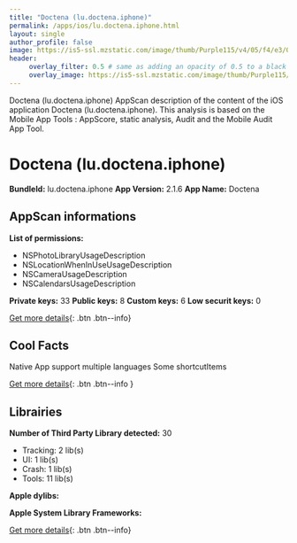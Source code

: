 ```yaml
---
title: "Doctena (lu.doctena.iphone)"
permalink: /apps/ios/lu.doctena.iphone.html
layout: single
author_profile: false
image: https://is5-ssl.mzstatic.com/image/thumb/Purple115/v4/05/f4/e3/05f4e35d-f84b-81f3-b040-48795ea34bb8/AppIconLu-0-0-1x_U007emarketing-0-0-0-7-0-0-sRGB-0-0-0-GLES2_U002c0-512MB-85-220-0-0.png/512x512bb.jpg
header: 
     overlay_filter: 0.5 # same as adding an opacity of 0.5 to a black background
     overlay_image: https://is5-ssl.mzstatic.com/image/thumb/Purple115/v4/05/f4/e3/05f4e35d-f84b-81f3-b040-48795ea34bb8/AppIconLu-0-0-1x_U007emarketing-0-0-0-7-0-0-sRGB-0-0-0-GLES2_U002c0-512MB-85-220-0-0.png/512x512bb.jpg
---
```

Doctena (lu.doctena.iphone) AppScan description of the content of the iOS application Doctena (lu.doctena.iphone). This analysis is based on the Mobile App Tools : AppScore, static analysis, Audit and the Mobile Audit App Tool.

# Doctena (lu.doctena.iphone)

**BundleId:** lu.doctena.iphone
**App Version:** 2.1.6
**App Name:** Doctena


## AppScan informations 

**List of permissions:** 
- NSPhotoLibraryUsageDescription
- NSLocationWhenInUseUsageDescription
- NSCameraUsageDescription
- NSCalendarsUsageDescription
  
  
**Private keys:** 33
**Public keys:** 8
**Custom keys:** 6
**Low securit keys:** 0
  
[Get more details](/pricing.html){: .btn .btn--info}

## Cool Facts

Native App
support multiple languages
Some shortcutItems 
  
[Get more details](/pricing.html){: .btn .btn--info }

## Librairies 
**Number of Third Party Library detected:** 30
- Tracking: 2 lib(s)
- UI: 1 lib(s)
- Crash: 1 lib(s)
- Tools: 11 lib(s)


**Apple dylibs:**


**Apple System Library Frameworks:**


  
[Get more details](/pricing.html){: .btn .btn--info}

